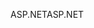 <span data-ttu-id="a7bce-101">ASP.NET</span><span class="sxs-lookup"><span data-stu-id="a7bce-101">ASP.NET</span></span>